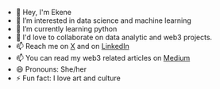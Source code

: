 - 👋 Hey, I'm Ekene
- 👀 I’m interested in data science and machine learning
- 🌱 I’m currently learning python
- 💞️ I'd love to collaborate on data analytic  and web3 projects.
- 📫 Reach me on [X](https://x.com/ojiehekene_?s=11) and on [LinkedIn](http://linkedin.com/in/ekene-ojieh-916694263)
- 📫 You can read my web3 related articles on [Medium](https://medium.com/@ojisis07)
- 😄 Pronouns: She/her
- ⚡ Fun fact: I love art and culture

<!---
Kheene145/Kheene145 is a ✨ special ✨ repository because its `README.md` (this file) appears on your GitHub profile.
You can click the Preview link to take a look at your changes.
--->
